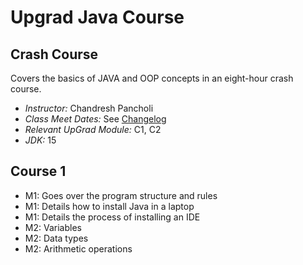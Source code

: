 # Upgrad Java Course

## Crash Course
Covers the basics of JAVA and OOP concepts in an eight-hour crash course.
 - *Instructor:* Chandresh Pancholi
 - *Class Meet Dates:* See [Changelog](CHANGELOG.md)
 - *Relevant UpGrad Module:* C1, C2
 - *JDK:* 15

## Course 1
- M1: Goes over the program structure and rules
- M1: Details how to install Java in a laptop
- M1: Details the process of installing an IDE
- M2: Variables
- M2: Data types 
- M2: Arithmetic operations